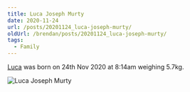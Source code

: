 ```yaml
---
title: Luca Joseph Murty
date: 2020-11-24
url: /posts/20201124_luca-joseph-murty/
oldUrl: /brendan/posts/20201124_luca-joseph-murty/
tags:
  - Family
---
```


[Luca](/luca) was born on 24th Nov 2020 at 8:14am weighing 5.7kg.

![Luca Joseph Murty](/images/brendan/luca-murty.jpg)
